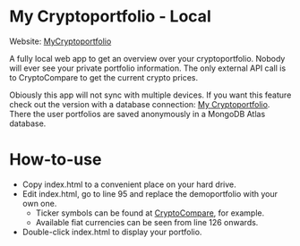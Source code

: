 # My Cryptoportfolio - Local
Website: [MyCryptoportfolio](https://rene78.github.io/My-Cryptoportfolio-Local/)

A fully local web app to get an overview over your cryptoportfolio. Nobody will ever see your private portfolio information. The only external API call is to CryptoCompare to get the current crypto prices.

Obiously this app will not sync with multiple devices. If you want this feature check out the version with a database connection: [My Cryptoportfolio](https://github.com/rene78/My-Cryptoportfolio). There the user portfolios are saved anonymously in a MongoDB Atlas database.

# How-to-use

* Copy index.html to a convenient place on your hard drive.
* Edit index.html, go to line 95 and replace the demoportfolio with your own one.
  * Ticker symbols can be found at [CryptoCompare](https://www.cryptocompare.com/), for example.
  * Available fiat currencies can be seen from line 126 onwards.
* Double-click index.html to display your portfolio.